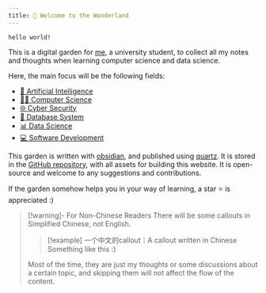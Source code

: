 ```yaml
---
title: 👋 Welcome to the Wonderland
---
```


`hello world!`

This is a digital garden for [me](https://github.com/kkkkang-a), a university student, to collect all my notes and thoughts when learning computer science and data science.

Here, the main focus will be the following fields:

- [🧠 Artificial Intelligence](artificial-intelligence.md)
- [🧑‍💻 Computer Science](computer-science.md)
- [🌐 Cyber Security](cybersecuirty.md)
- [💾 Database System](database-system.md)
- [📊 Data Science](data-science.md)
- [💻 Software Development](software-development.md)

This garden is written with [obsidian](https://obsidian.md), and published using [quartz](https://github.com/jackyzha0/quartz). It is stored in the [GitHub repository](https://github.com/kkkkang-a/wonderland), with all assets for building this website. It is open-source and welcome to any suggestions and contributions.

If the garden somehow helps you in your way of learning, a star ⭐️ is appreciated :)

>[!warning]- For Non-Chinese Readers
>There will be some callouts in Simplified Chinese, not English.
>
>>[!example] 一个中文的callout｜A callout written in Chinese
>>Something like this :)
>
>Most of the time, they are just my thoughts or some discussions about a certain topic, and skipping them will not affect the flow of the content.